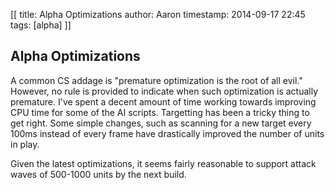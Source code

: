 [[
title: Alpha Optimizations
author: Aaron
timestamp: 2014-09-17 22:45
tags: [alpha]
]]

## Alpha Optimizations

A common CS addage is "premature optimization is the root of all evil." However, no rule is provided to indicate when such optimization is actually premature. I've spent a decent amount of time working towards improving CPU time for some of the AI scripts. Targetting has been a tricky thing to get right. Some simple changes, such as scanning for a new target every 100ms instead of every frame have drastically improved the number of units in play.

Given the latest optimizations, it seems fairly reasonable to support attack waves of 500-1000 units by the next build.


